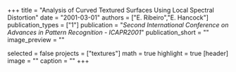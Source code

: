 +++
title = "Analysis of Curved Textured Surfaces Using Local Spectral Distortion"
date = "2001-03-01"
authors = ["E. Ribeiro","E. Hancock"]
publication_types = ["1"]
publication = "_Second International Conference on Advances in Pattern Recognition - ICAPR2001_"
publication_short = ""
image_preview = ""



selected = false
projects = ["textures"]
math = true
highlight = true
[header]
image = ""
caption = ""
+++

